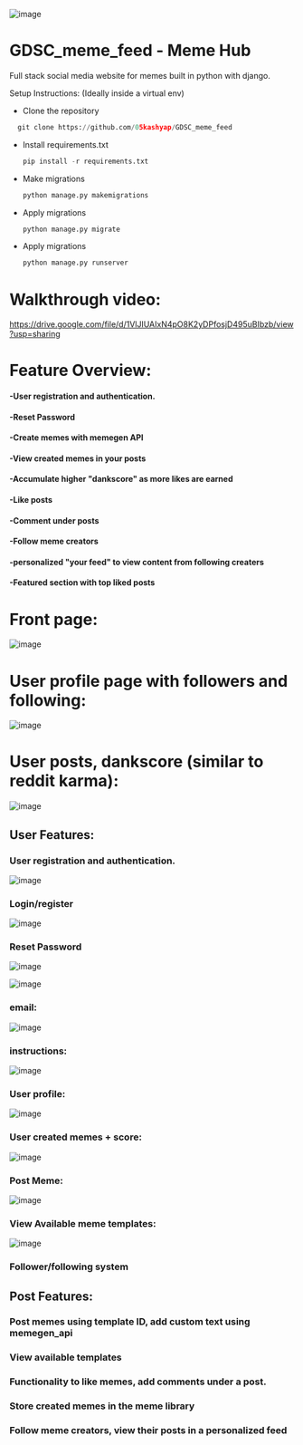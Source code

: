 ![image](https://github.com/05kashyap/GDSC_meme_feed/assets/120780494/aaf7842c-14d7-4ccd-bff0-34b98e03c05a)
# GDSC_meme_feed - Meme Hub

Full stack social media website for memes built in python with django.

Setup Instructions:
(Ideally inside a virtual env)
- Clone the repository
```python
  git clone https://github.com/05kashyap/GDSC_meme_feed
```
- Install requirements.txt
  ```python
  pip install -r requirements.txt
  ```
- Make migrations
  ```python
  python manage.py makemigrations
  ```
- Apply migrations
  ```python
  python manage.py migrate
  ```
- Apply migrations
  ```python
  python manage.py runserver
  ```

# Walkthrough video:

https://drive.google.com/file/d/1VlJIUAIxN4pO8K2yDPfosjD495uBIbzb/view?usp=sharing

# Feature Overview:
#### -User registration and authentication.
#### -Reset Password

#### -Create memes with memegen API
#### -View created memes in your posts
#### -Accumulate higher "dankscore" as more likes are earned
#### -Like posts
#### -Comment under posts

#### -Follow meme creators
#### -personalized "your feed" to view content from following creaters
#### -Featured section with top liked posts

# Front page:

![image](https://github.com/05kashyap/GDSC_meme_feed/assets/120780494/5259dba5-07c9-486d-9d7f-f7dd18f59b93)

# User profile page with followers and following:

![image](https://github.com/05kashyap/GDSC_meme_feed/assets/120780494/91a20214-7524-4219-ab1f-36daeffeb7a7)

# User posts, dankscore (similar to reddit karma):

![image](https://github.com/05kashyap/GDSC_meme_feed/assets/120780494/0b02aa10-cccc-4597-88d6-a3a53bd53ff6)


## User Features:

### User registration and authentication.

![image](https://github.com/05kashyap/GDSC_meme_feed/assets/120780494/9de38b06-dd7b-4aff-b700-a4db70c8fd84)

### Login/register

![image](https://github.com/05kashyap/GDSC_meme_feed/assets/120780494/08511c49-9088-4e27-90b5-63017169e33f)

### Reset Password
![image](https://github.com/05kashyap/GDSC_meme_feed/assets/120780494/78a61469-1a58-4a38-b6eb-341403dca785)

![image](https://github.com/05kashyap/GDSC_meme_feed/assets/120780494/874b0c02-52ea-402b-b200-70d944bee4f7)

### email:

![image](https://github.com/05kashyap/GDSC_meme_feed/assets/120780494/43489a61-995f-4d65-9ce7-c3ea981f125b)

### instructions:

![image](https://github.com/05kashyap/GDSC_meme_feed/assets/120780494/2265535e-e040-4c39-95ad-a38479cb827d)

### User profile:

![image](https://github.com/05kashyap/GDSC_meme_feed/assets/120780494/fce74465-595a-4ae2-9fe3-fa93488e0d3b)

### User created memes + score:

![image](https://github.com/05kashyap/GDSC_meme_feed/assets/120780494/1c79ac31-c18f-4443-87fb-d70f22235cce)

### Post Meme:

![image](https://github.com/05kashyap/GDSC_meme_feed/assets/120780494/6a7efe23-5e91-412b-bcc2-a621a81bdcc7)

### View Available meme templates:

![image](https://github.com/05kashyap/GDSC_meme_feed/assets/120780494/a0fc95e2-5ea2-41bd-b0ce-fc594048917a)





### Follower/following system

## Post Features:

### Post memes using template ID, add custom text using memegen_api
### View available templates 
### Functionality to like memes, add comments under a post.
### Store created memes in the meme library 
### Follow meme creators, view their posts in a personalized feed

